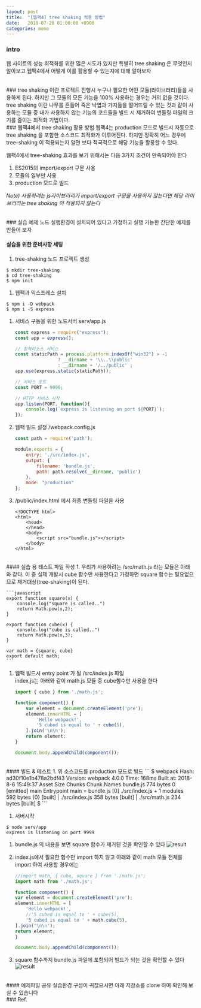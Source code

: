 ```yaml
---
layout: post
title:  "[웹팩4] tree shaking 적용 방법"
date:   2018-07-28 01:00:00 +0900
categories: memo
---
```

### intro
웹 사이트의 성능 최적화를 위한 많은 시도가 있지만 특별히 tree shaking 은 무엇인지 알아보고 웹팩4에서 어떻게 이를 활용할 수 있는지에 대해 알아보자

<br>
### tree shaking 이란
프로젝트 진행시 누구나 필요한 어떤 모듈(라이브러리)들을 사용하게 된다. 하지만 그 모듈의 모든 기능을 100% 사용하는 경우는 거의 없을 것이다. tree shaking 이란 나무를 흔들어 죽은 낙엽과 가지들을 떨어뜨릴 수 있는 것과 같이 사용하는 모듈 중 내가 사용하지 않는 기능의 코드들을 빌드 시 제거하여 번들링 파일의 크기를 줄이는 최적화 기법이다.

<br>
### 웹팩4에서 tree shaking 활용 방법
웹팩4는 production 모드로 빌드시 자동으로 tree shaking 을 포함한 소스코드 최적화가 이루어진다. 하지만 정확히 어느 경우에 tree-shaking 이 적용되는지 알면 보다 적극적으로 해당 기능을 활용할 수 있다.

웹팩4에서 tree-shaking 효과를 보기 위해서는 다음 3가지 조건이 만족되어야 한다
1. ES2015의 import/export 구문 사용
1. 모듈의 일부만 사용
1. production 모드로 빌드

_Note) 사용하려는 js라이브러리가 import/export 구문을 사용하지 않는다면 해당 라이브러리는 tree shaking 이 적용되지 않는다_

<br>
### 실습 예제
노드 실행환경이 설치되어 있다고 가정하고 실행 가능한 간단한 예제를 만들어 보자

#### 실습을 위한 준비사항 세팅
1. tree-shaking 노드 프로젝트 생성
```
$ mkdir tree-shaking
$ cd tree-shaking
$ npm init
```

1. 웹팩과 익스프레스 설치
```
$ npm i -D webpack
$ npm i -S express
```

1. 서비스 구동을 위한 노드서버 serv/app.js
    ```javascript
    const express = require("express");
    const app = express();

    // 정적리소스 서비스
    const staticPath = process.platform.indexOf("win32") > -1
                    ? __dirname + '\\..\\public' 
                    : __dirname + '/../public' ;
    app.use(express.static(staticPath));

    // 서비스 포트
    const PORT = 9999;

    // HTTP 서비스 시작
    app.listen(PORT, function(){
        console.log(`express is listening on port ${PORT}`);
    });
    ```
1. 웹팩 빌드 설정 /webpack.config.js
    ```javascript
    const path = require('path');

    module.exports = {
        entry: './src/index.js',
        output: {
            filename: 'bundle.js',
            path: path.resolve(__dirname, 'public')
        },
        mode: "production"
    };
    ```

1. /public/index.html 에서 최종 번들링 파일을 사용

    ```
    <!DOCTYPE html>
    <html>
        <head>
        </head>
        <body>
            <script src="bundle.js"></script>
        </body>
    </html>
    ```

<br>
#### 실습 용 테스트 파일 작성
1. 우리가 사용하려는 /src/math.js 라는 모듈은 아래와 같다.   
이 중 실제 개발시 cube 함수만 사용한다고 가정하면 square 함수는 필요없으므로 제거대상(tree-shaking)이 된다.

    ```javascript
    export function square(x) {
        console.log("square is called..")
        return Math.pow(x,2);
    }

    export function cube(x) {
        console.log("cube is called..")
        return Math.pow(x,3);
    }

    var math = {square, cube}
    export default math;
    ```

1. 웹팩 빌드시 entry point 가 될 /src/index.js 파일  
index.js는 아래와 같이 math.js 모듈 중 cube함수만 사용을 한다

    ```javascript
    import { cube } from './math.js';

    function component() {
        var element = document.createElement('pre');
        element.innerHTML = [
            'Hello webpack!',
            '5 cubed is equal to ' + cube(5),
        ].join('\n\n');
        return element;
    }

    document.body.appendChild(component());
    ```

<br>
#### 빌드 & 테스트
1. 위 소스코드를 production 모드로 빌드
```
$ webpack
Hash: ad30f10e1b478a2bdf43
Version: webpack 4.0.0
Time: 168ms
Built at: 2018-8-6 15:49:37
    Asset       Size  Chunks             Chunk Names
bundle.js  774 bytes       0  [emitted]  main
Entrypoint main = bundle.js
   [0] ./src/index.js + 1 modules 592 bytes {0} [built]
       | ./src/index.js 358 bytes [built]
       | ./src/math.js 234 bytes [built]
$ 
```

1. 서버시작
```
$ node serv/app
express is listening on port 9999
```

1. bundle.js 의 내용을 보면 square 함수가 제거된 것을 확인할 수 있다
![result](/images/tree-shaking1.png)


1. index.js에서 필요한 함수만 import 하지 않고 아래와 같이 math 모듈 전체를 import 하여 사용할 경우에는

    ```javascript
    //import math, { cube, square } from './math.js';
    import math from './math.js';

    function component() {
    var element = document.createElement('pre');
    element.innerHTML = [
        'Hello webpack!',
        //'5 cubed is equal to ' + cube(5),
        '5 cubed is equal to ' + math.cube(5),
    ].join('\n\n');
    return element;
    }

    document.body.appendChild(component());
    ```

1. square 함수까지 bundle.js 파일에 포함되어 빌드가 되는 것을 확인할 수 있다
![result](/images/tree-shaking2.png)

<br>
#### 예제파일 공유
실습환경 구성이 귀찮으시면 아래 저장소를 clone 하여 확인해 보실 수 있습니다
<https://github.com/min9nim/tree-shaking-example>

<br>
### Ref.
<https://webpack.js.org/guides/tree-shaking/>